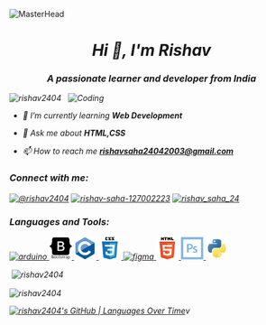 ![MasterHead](https://jusmarktech.com/public/a/images/pages/web_development.gif)
<h1 align="center"><i>Hi 👋, I'm Rishav<i></h1>
<h3 align="center">A passionate learner and developer from India</h3>
<img align="right" alt="Coding" width="400" src="https://media0.giphy.com/avatars/HeyAutoHQ/DgfrJNR8oUyv.gif">

<p align="left"> <img src="https://komarev.com/ghpvc/?username=rishav2404&label=Profile%20views&color=0e75b6&style=flat" alt="rishav2404" /> </p>

- 🌱 I’m currently learning **Web Development**

- 💬 Ask me about **HTML,CSS**

- 📫 How to reach me **rishavsaha24042003@gmail.com**

<h3 align="left">Connect with me:</h3>
<p align="left">
<a href="https://codepen.io/@rishav2404" target="blank"><img align="center" src="https://raw.githubusercontent.com/rahuldkjain/github-profile-readme-generator/master/src/images/icons/Social/codepen.svg" alt="@rishav2404" height="30" width="40" /></a>
<a href="https://linkedin.com/in/rishav-saha-127002223" target="blank"><img align="center" src="https://raw.githubusercontent.com/rahuldkjain/github-profile-readme-generator/master/src/images/icons/Social/linked-in-alt.svg" alt="rishav-saha-127002223" height="30" width="40" /></a>
<a href="https://instagram.com/rishav_saha_24" target="blank"><img align="center" src="https://raw.githubusercontent.com/rahuldkjain/github-profile-readme-generator/master/src/images/icons/Social/instagram.svg" alt="rishav_saha_24" height="30" width="40" /></a>
</p>

<h3 align="left">Languages and Tools:</h3>
<p align="left"> <a href="https://www.arduino.cc/" target="_blank" rel="noreferrer"> <img src="https://cdn.worldvectorlogo.com/logos/arduino-1.svg" alt="arduino" width="40" height="40"/> </a> <a href="https://getbootstrap.com" target="_blank" rel="noreferrer"> <img src="https://raw.githubusercontent.com/devicons/devicon/master/icons/bootstrap/bootstrap-plain-wordmark.svg" alt="bootstrap" width="40" height="40"/> </a> <a href="https://www.cprogramming.com/" target="_blank" rel="noreferrer"> <img src="https://raw.githubusercontent.com/devicons/devicon/master/icons/c/c-original.svg" alt="c" width="40" height="40"/> </a> <a href="https://www.w3schools.com/css/" target="_blank" rel="noreferrer"> <img src="https://raw.githubusercontent.com/devicons/devicon/master/icons/css3/css3-original-wordmark.svg" alt="css3" width="40" height="40"/> </a> <a href="https://www.figma.com/" target="_blank" rel="noreferrer"> <img src="https://www.vectorlogo.zone/logos/figma/figma-icon.svg" alt="figma" width="40" height="40"/> </a> <a href="https://www.w3.org/html/" target="_blank" rel="noreferrer"> <img src="https://raw.githubusercontent.com/devicons/devicon/master/icons/html5/html5-original-wordmark.svg" alt="html5" width="40" height="40"/> </a> <a href="https://www.photoshop.com/en" target="_blank" rel="noreferrer"> <img src="https://raw.githubusercontent.com/devicons/devicon/master/icons/photoshop/photoshop-line.svg" alt="photoshop" width="40" height="40"/> </a> <a href="https://www.python.org" target="_blank" rel="noreferrer"> <img src="https://raw.githubusercontent.com/devicons/devicon/master/icons/python/python-original.svg" alt="python" width="40" height="40"/> </a> </p>

<!-- <p><img align="left" src="https://github-readme-stats.vercel.app/api/top-langs?username=rishav2404&show_icons=true&locale=en&layout=compact" alt="rishav2404" /></p> -->

<p>&nbsp;<img align="center" src="https://github-readme-stats.vercel.app/api?username=rishav2404&show_icons=true&locale=en" alt="rishav2404" /></p>

<p><img align="center" src="https://github-readme-streak-stats.herokuapp.com/?user=rishav2404&" alt="rishav2404" /></p>
  
  
  
  
  
  [![rishav2404's GitHub | Languages Over Time](https://stats.quine.sh/rishav2404/languages-over-time?theme=light)](https://quine.sh)v
